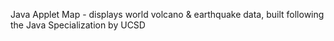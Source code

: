 Java Applet Map - displays world volcano & earthquake data, built following the Java Specialization by UCSD

